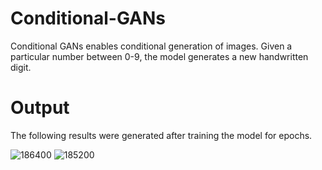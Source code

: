 # Conditional-GANs
Conditional GANs enables conditional generation of images. 
Given a particular number between 0-9, the model generates a new handwritten digit.

# Output
The following results were generated after training the model for epochs.

![186400](https://user-images.githubusercontent.com/56148030/152325319-9679c145-8950-4651-bd7b-555e97dfbd05.png)
![185200](https://user-images.githubusercontent.com/56148030/152325334-cd7c9453-0e3c-4d22-a4c0-da43a56b25cd.png)
